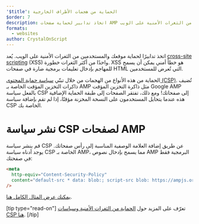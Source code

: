 ```yaml
---
'$title': الحماية من هجمات الأطراف الخارجية
$order: 7
description: اتخاذ تدابير لحماية صفحات AMP والمستخدمين من الثغرات الأمنية على الويب
formats:
  - websites
author: CrystalOnScript
---
```


اتخذ تدابيرًا لحماية موقعك والمستخدمين من الثغرات الأمنية على الويب. يُعد [cross-site scripting](https://www.google.com/about/appsecurity/learning/xss/) (XSS) واحدًا من أكثر الثغرات خطورة. XSS هو خطأ أمني يمكن أن يسمح للمهاجم بإدخال تعليمات برمجية ضارة في صفحات HTML التي تُعرض للمستخدمين.

الحماية من هذه الأنواع من الهجمات من خلال تبنّي [سياسة حماية المحتوى (CSP)](https://csp.withgoogle.com/docs/index.html). تُضيف ذاكرات التخزين المؤقت الخاصة بـ AMP مثل ذاكرة التخزين المؤقت Google AMP بالفعل سياسة CSP إلى صفحاتك! ومع ذلك، تفتقر الصفحات إلى طبقة الحماية الإضافية هذه عندما يتحايل المستخدمون على النسخة المخزنة مؤقتًا، إذا لم تقم بإضافة سياسة CSP الخاصة بك.

# نشر سياسة CSP لصفحات AMP

قم بنشر سياسة CSP عن طريق إضافة العلامة الوصفية المناسبة إلى رأس صفحاتك. يوجد أدناه سياسة CSP الخاصة بـ AMP، مما يسمح بإدخال نصوص AMP البرمجية فقط في صفحتك:

```html
<meta
  http-equiv="Content-Security-Policy"
  content="default-src * data: blob:; script-src blob: https://ampjs.org/v0.js https://ampjs.org/v0/ https://ampjs.org/viewer/ https://ampjs.org/rtv/; object-src 'none'; style-src 'unsafe-inline' https://ampjs.org/rtv/ https://cdn.materialdesignicons.com https://cloud.typography.com https://fast.fonts.net https://fonts.googleapis.com https://maxcdn.bootstrapcdn.com https://p.typekit.net https://use.fontawesome.com https://use.typekit.net; report-uri https://csp-collector.appspot.com/csp/amp"
/>
```

[يمكنك عرض المثال الكامل هنا](https://github.com/ampproject/amphtml/blob/main/examples/csp.amp.html).

[tip type="read-on"] تعرّف على المزيد حول [الحماية من الثغرات الأمنية وسياسات CSP هنا](https://developer.mozilla.org/en-US/docs/Web/HTTP/CSP). [/tip]
